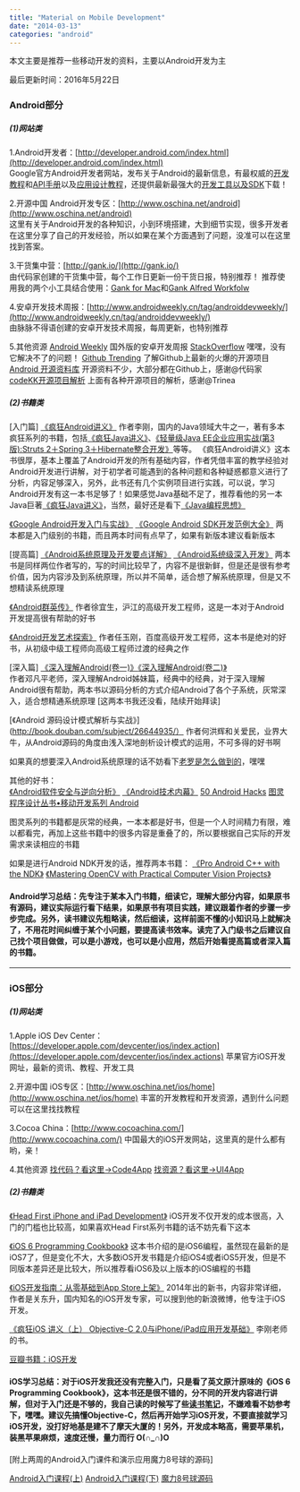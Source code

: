```yaml
---
title: "Material on Mobile Development"
date: "2014-03-13"
categories: "android"
---
```

本文主要是推荐一些移动开发的资料，主要以Android开发为主<!--more-->

最后更新时间：2016年5月22日

### Android部分

##### (1)网站类

1.Android开发者：[http://developer.android.com/index.html](http://developer.android.com/index.html)    
Google官方Android开发者网站，发布关于Android的最新信息，有最权威的[开发教程](http://developer.android.com/training/index.html)和[API手册](http://developer.android.com/guide/components/index.html)以及[应用设计教程](http://developer.android.com/design/index.html)，还提供最新最强大的[开发工具以及SDK](http://developer.android.com/tools/index.html)下载！    

2.开源中国 Android开发专区：[http://www.oschina.net/android](http://www.oschina.net/android)  
这里有关于Android开发的各种知识，小到环境搭建，大到细节实现，很多开发者在这里分享了自己的开发经验，所以如果在某个方面遇到了问题，没准可以在这里找到答案。

3.干货集中营：[http://gank.io/](http://gank.io/)  
由代码家创建的干货集中营，每个工作日更新一份干货日报，特别推荐！
推荐使用我的两个小工具结合使用：[Gank for Mac](http://hujiaweibujidao.github.io/blog/2016/05/15/Gank-for-Mac/)和[Gank Alfred Workfolw](http://hujiaweibujidao.github.io/blog/2016/05/18/Gank-Alfred-Workflow/)

4.安卓开发技术周报：[http://www.androidweekly.cn/tag/androiddevweekly/](http://www.androidweekly.cn/tag/androiddevweekly/)  
由脉脉不得语创建的安卓开发技术周报，每周更新，也特别推荐

5.其他资源
[Android Weekly](http://androidweekly.net/) 国外版的安卓开发周报
[StackOverflow](http://stackoverflow.com/) 嘿嘿，没有它解决不了的问题！
[Github Trending](https://github.com/trending?l=java) 了解Github上最新的火爆的开源项目
[Android 开源资料库](http://blog.daimajia.com/?page_id=60)  开源资料不少，大部分都在Github上，感谢@代码家
[codeKK开源项目解析](http://a.codekk.com/) 上面有各种开源项目的解析，感谢@Trinea

##### (2)书籍类

[入门篇]
[《疯狂Android讲义》](http://book.douban.com/subject/6515839/)
作者李刚，国内的Java领域大牛之一，著有多本疯狂系列的书籍，包括[《疯狂Java讲义》](http://book.douban.com/subject/3246499/)、[《轻量级Java EE企业应用实战(第3版):Struts 2＋Spring 3＋Hibernate整合开发》](http://book.douban.com/subject/3333726/)等等。
《疯狂Android讲义》这本书很厚，基本上覆盖了Android开发的所有基础内容，作者凭借丰富的教学经验对Android开发进行讲解，对于初学者可能遇到的各种问题和各种疑惑都意义进行了分析，内容足够深入，另外，此书还有几个实例项目进行实践，可以说，学习Android开发有这一本书足够了！如果感觉Java基础不足了，推荐看他的另一本Java巨著[《疯狂Java讲义》](http://book.douban.com/subject/6515839/)，当然，最好还是看下[《Java编程思想》](http://book.douban.com/subject/2130190/)

[《Google Android开发入门与实战》](http://book.douban.com/subject/3770255/)  [《Google Android SDK开发范例大全》](http://book.douban.com/subject/3788013/)
两本都是入门级别的书籍，而且两本时间有点早了，如果有新版本建议看新版本

[提高篇]
[《Android系统原理及开发要点详解》](http://book.douban.com/subject/4251755/)  [《Android系统级深入开发》](http://book.douban.com/subject/5907455/)
两本书是同样两位作者写的，写的时间比较早了，内容不是很新鲜，但是还是很有参考价值，因为内容涉及到系统原理，所以并不简单，适合想了解系统原理，但是又不想精读系统原理

[《Android群英传》](http://book.douban.com/subject/26599539/)
作者徐宜生，沪江的高级开发工程师，这是一本对于Android开发提高很有帮助的好书

[《Android开发艺术探索》](http://book.douban.com/subject/26599538/)
作者任玉刚，百度高级开发工程师，这本书是绝对的好书，从初级中级工程师向高级工程师过渡的经典之作

[深入篇]
[《深入理解Android(卷一)》](http://book.douban.com/subject/6802440/)[《深入理解Android(卷二)》](http://book.douban.com/subject/11542973/)    
作者邓凡平老师，深入理解Android姊妹篇，经典中的经典，对于深入理解Android很有帮助，两本书以源码分析的方式介绍Android了各个子系统，灰常深入，适合想精通系统原理 [这两本书我还没看，陆续开始拜读]

[《Android 源码设计模式解析与实战》](http://book.douban.com/subject/26644935/）
作者何洪辉和关爱民，业界大牛，从Android源码的角度由浅入深地剖析设计模式的运用，不可多得的好书啊

如果真的想要深入Android系统原理的话不妨看下[老罗是怎么做到的](http://blog.csdn.net/luoshengyang/article/details/8923485)，嘿嘿

其他的好书：     
[《Android软件安全与逆向分析》](http://book.douban.com/subject/20556210/)  [《Android技术内幕》](http://book.douban.com/subject/6047744/)  [50 Android Hacks](http://book.douban.com/subject/19994024/)
[图灵程序设计丛书•移动开发系列 Android](http://www.amazon.cn/s/ref=nb_sb_noss?__mk_zh_CN=%E4%BA%9A%E9%A9%AC%E9%80%8A%E7%BD%91%E7%AB%99&url=search-alias%3Dstripbooks&field-keywords=%E5%9B%BE%E7%81%B5%E7%A8%8B%E5%BA%8F%E8%AE%BE%E8%AE%A1%E4%B8%9B%E4%B9%A6%E2%80%A2%E7%A7%BB%E5%8A%A8%E5%BC%80%E5%8F%91%E7%B3%BB%E5%88%97+android&rh=n%3A658390051%2Ck%3A%E5%9B%BE%E7%81%B5%E7%A8%8B%E5%BA%8F%E8%AE%BE%E8%AE%A1%E4%B8%9B%E4%B9%A6%E2%80%A2%E7%A7%BB%E5%8A%A8%E5%BC%80%E5%8F%91%E7%B3%BB%E5%88%97+android)   

图灵系列的书籍都是灰常的经典，一本本都是好书，但是一个人时间精力有限，难以都看完，再加上这些书籍中的很多内容是重叠了的，所以要根据自己实际的开发需求来读相应的书籍

如果是进行Android NDK开发的话，推荐两本书籍：
[《Pro Android C++ with the NDK》](http://book.douban.com/subject/20285069/)
[《Mastering OpenCV with Practical Computer Vision Projects》](http://book.douban.com/subject/20469441/)

#### Android学习总结：先专注于某本入门书籍，细读它，理解大部分内容，如果原书有源码，建议实际运行看下结果，如果原书有项目实践，建议跟着作者的步骤一步步完成。另外，读书建议先粗略读，然后细读，这样前面不懂的小知识马上就解决了，不用花时间纠缠于某个小问题，要提高读书效率。读完了入门级书之后建议自己找个项目做做，可以是小游戏，也可以是小应用，然后开始看提高篇或者深入篇的书籍。    

****

### iOS部分

##### (1)网站类

1.Apple iOS Dev Center：[https://developer.apple.com/devcenter/ios/index.action](https://developer.apple.com/devcenter/ios/index.actions)
苹果官方iOS开发网址，最新的资讯、教程、开发工具

2.开源中国 iOS专区：[http://www.oschina.net/ios/home](http://www.oschina.net/ios/home)
丰富的开发教程和开发资源，遇到什么问题可以在这里找找教程

3.Cocoa China：[http://www.cocoachina.com/](http://www.cocoachina.com/)
中国最大的iOS开发网站，这里真的是什么都有哟，亲！

4.其他资源
[找代码？看这里->Code4App](http://code4app.com/)
[找资源？看这里->UI4App](http://ui4app.com/)

##### (2)书籍类

[《Head First iPhone and iPad Development》](http://book.douban.com/subject/4813265/)
iOS开发不仅开发的成本很高，入门的门槛也比较高，如果喜欢Head First系列书籍的话不妨先看下这本

[《iOS 6 Programming Cookbook》](http://book.douban.com/subject/19953782/)
这本书介绍的是iOS6编程，虽然现在最新的是iOS7了，但是变化不大，大多数iOS开发书籍是介绍iOS4或者iOS5开发，但是不同版本差异还是比较大，所以推荐看iOS6及以上版本的iOS编程的书籍

[《iOS开发指南：从零基础到App Store上架》](http://book.douban.com/subject/24846574/)
2014年出的新书，内容非常详细，作者是关东升，国内知名的iOS开发专家，可以搜到他的新浪微博，他专注于iOS开发。

[《疯狂iOS 讲义（上） Objective-C 2.0与iPhone/iPad应用开发基础》](http://book.douban.com/subject/25767591/)
李刚老师的书。

[豆瓣书籍：iOS开发](http://book.douban.com/subject_search?search_text=iOS&cat=1001)
#### iOS学习总结：对于iOS开发我还没有完整入门，只是看了英文原汁原味的《iOS 6 Programming Cookbook》，这本书还是很不错的，分不同的开发内容进行讲解，但对于入门还是不够的，我自己读的时候写了些[读书笔记](http://hujiaweiyinger.diandian.com/post/2013-06-04/ios6_list)，不嫌难看不妨参考下，嘿嘿。建议先搞懂Objective-C，然后再开始学习iOS开发，不要直接就学习iOS开发，没打好地基是建不了摩天大厦的！另外，开发成本略高，需要苹果机，装黑苹果麻烦，速度还慢，量力而行 O(∩_∩)O    

[附上两周的Android入门课件和演示应用魔力8号球的源码]

[Android入门课程(上)](/files/android01.pdf) [Android入门课程(下)](/files/android02.pdf) [魔力8号球源码](/files/magic8.zip)
